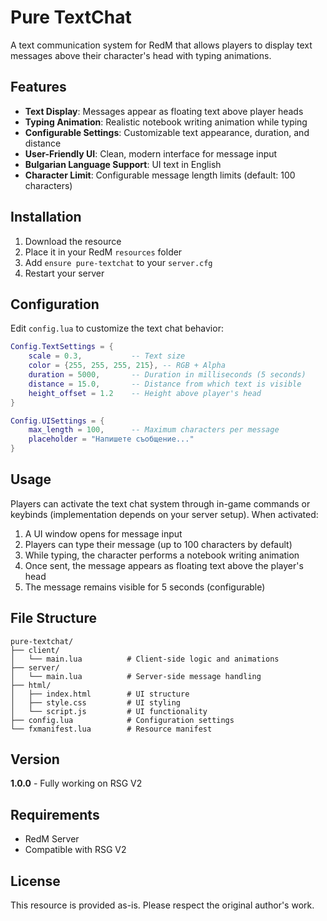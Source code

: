 # Pure TextChat

A text communication system for RedM that allows players to display text messages above their character's head with typing animations.

## Features

- **Text Display**: Messages appear as floating text above player heads
- **Typing Animation**: Realistic notebook writing animation while typing
- **Configurable Settings**: Customizable text appearance, duration, and distance
- **User-Friendly UI**: Clean, modern interface for message input
- **Bulgarian Language Support**: UI text in English
- **Character Limit**: Configurable message length limits (default: 100 characters)

## Installation

1. Download the resource
2. Place it in your RedM `resources` folder
3. Add `ensure pure-textchat` to your `server.cfg`
4. Restart your server

## Configuration

Edit `config.lua` to customize the text chat behavior:

```lua
Config.TextSettings = {
    scale = 0.3,           -- Text size
    color = {255, 255, 255, 215}, -- RGB + Alpha
    duration = 5000,       -- Duration in milliseconds (5 seconds)
    distance = 15.0,       -- Distance from which text is visible
    height_offset = 1.2    -- Height above player's head
}

Config.UISettings = {
    max_length = 100,      -- Maximum characters per message
    placeholder = "Напишете съобщение..."
}
```

## Usage

Players can activate the text chat system through in-game commands or keybinds (implementation depends on your server setup). When activated:

1. A UI window opens for message input
2. Players can type their message (up to 100 characters by default)
3. While typing, the character performs a notebook writing animation
4. Once sent, the message appears as floating text above the player's head
5. The message remains visible for 5 seconds (configurable)

## File Structure

```
pure-textchat/
├── client/
│   └── main.lua          # Client-side logic and animations
├── server/
│   └── main.lua          # Server-side message handling
├── html/
│   ├── index.html        # UI structure
│   ├── style.css         # UI styling
│   └── script.js         # UI functionality
├── config.lua            # Configuration settings
└── fxmanifest.lua        # Resource manifest
```

## Version

**1.0.0** - Fully working on RSG V2

## Requirements

- RedM Server
- Compatible with RSG V2

## License

This resource is provided as-is. Please respect the original author's work.
